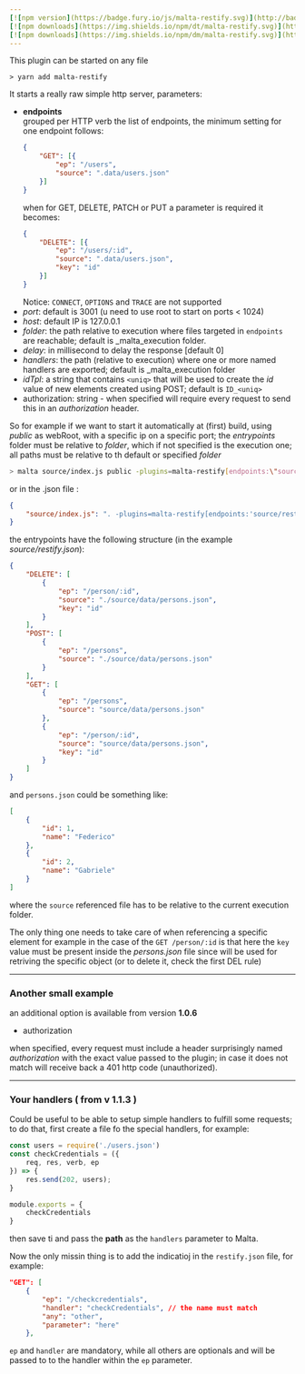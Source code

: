```yaml
---
[![npm version](https://badge.fury.io/js/malta-restify.svg)](http://badge.fury.io/js/malta-restify)
[![npm downloads](https://img.shields.io/npm/dt/malta-restify.svg)](https://npmjs.org/package/malta-restify)
[![npm downloads](https://img.shields.io/npm/dm/malta-restify.svg)](https://npmjs.org/package/malta-restify)  
---  
```


This plugin can be started on any file


`> yarn add malta-restify`  

It starts a really raw simple http server, parameters:
- **endpoints**  
    grouped per HTTP verb the list of endpoints, the minimum setting for one endpoint follows:
    ``` json
    {
        "GET": [{
            "ep": "/users", 
            "source": ".data/users.json"
        }]
    }
    ```
    when for GET, DELETE, PATCH or PUT a parameter is required it becomes: 
    ``` json
    {
        "DELETE": [{
            "ep": "/users/:id", 
            "source": ".data/users.json",
            "key": "id"
        }]
    }
    ```
    Notice: `CONNECT`, `OPTIONS` and `TRACE` are not supported
- _port_: default is 3001 (u need to use root to start on ports < 1024)
- _host_: default IP is 127.0.0.1
- _folder_: the path relative to execution where files targeted in `endpoints` are reachable; default is _malta_execution folder.  
- _delay_: in millisecond to delay the response [default 0]
- _handlers_: the path (relative to execution) where one or more named handlers are exported; default is _malta_execution folder
- _idTpl_: a string that contains `<uniq>` that will be used to create the _id_ value of new elements created using POST; default is `ID_<uniq>`  
- authorization: string - when specified will require every request to send this in an _authorization_ header.


So for example if we want to start it automatically at (first) build, using _public_ as webRoot, with a specific ip on a specific port;
the _entrypoints_ folder must be relative to _folder_, which if not specified is the execution one; all paths must be relative to th default or specified _folder_
``` sh
> malta source/index.js public -plugins=malta-restify[endpoints:\"source/restify.json\",port:3452,delay:1e3]
```
or in the .json file :
``` json
{
    "source/index.js": ". -plugins=malta-restify[endpoints:'source/restify.json']"
}
```



the entrypoints have the following structure (in the example _source/restify.json_):

``` json
{
    "DELETE": [
        {
            "ep": "/person/:id",
            "source": "./source/data/persons.json",
            "key": "id"
        }
    ],
    "POST": [
        {
            "ep": "/persons",
            "source": "./source/data/persons.json"
        }
    ],
    "GET": [
        {
            "ep": "/persons",
            "source": "source/data/persons.json"
        },
        {
            "ep": "/person/:id",
            "source": "source/data/persons.json",
            "key": "id"
        }   
    ]
}
```
and `persons.json` could be something like: 
``` json
[
    {
        "id": 1,
        "name": "Federico"
    },
    {
        "id": 2,
        "name": "Gabriele"
    }
]
``` 

where the `source` referenced file has to be relative to the current execution folder.

The only thing one needs to take care of when referencing a specific element for example in the case of the `GET /person/:id` is that 
here the `key` value must be present inside the _persons.json_ file since will be used for retriving
the specific object (or to delete it, check the first DEL rule)

---
### Another small example

an additional option is available from version **1.0.6**
- authorization 

when specified, every request must include a header surprisingly named _authorization_ with the exact value passed to the plugin; in case it does not match will receive back a 401 http code (unauthorized).

---
### Your handlers ( from v 1.1.3 )
Could be useful to be able to setup simple handlers to fulfill some requests; to do that, first create a file fo the special handlers, for example: 
``` js
const users = require('./users.json')
const checkCredentials = ({
    req, res, verb, ep
}) => {
    res.send(202, users);
}

module.exports = {
    checkCredentials
}
```
then save ti and pass the **path** as the `handlers` parameter to Malta.

Now the only missin thing is to add the indicatioj   in the `restify.json` file, for example:
``` json
"GET": [
    {
        "ep": "/checkcredentials",
        "handler": "checkCredentials", // the name must match
        "any": "other",
        "parameter": "here"
    },
```
`ep` and `handler` are mandatory, while all others are optionals and will be passed to to the handler within the `ep` parameter.